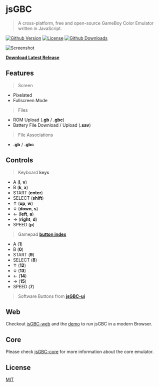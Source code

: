 # jsGBC

> A cross-platform, free and open-source GameBoy Color Emulator written in JavaScript.

[![Github Version][gh-image]][gh-url]
[![License][license-image]][license-url]
[![Github Downloads][downloads-image]][downloads-url]

![Screenshot](docs/screenshot.png)

**[Download Latest Release][downloads-url]**

## Features

> Screen

- Pixelated
- Fullscreen Mode

> Files

- ROM Upload (**.gb** / **.gbc**)
- Battery File Download / Upload (**.sav**)
<!--- States Download / Upload (**.s0**) TODO: -->

> File Associations

- **.gb** / **.gbc**

## Controls

> Keyboard **keys**

- A (**l**, **v**)
- B (**k**, **x**)
- START (**enter**)
- SELECT (**shift**)
- ↑ (**up**, **w**)
- ↓ (**down**, **s**)
- ← (**left**, **a**)
- → (**right**, **d**)
- SPEED (**p**)

> Gamepad [**button index**](https://www.w3.org/TR/gamepad/#remapping)

- A (**1**)
- B (**0**)
- START (**9**)
- SELECT (**8**)
- ↑ (**12**)
- ↓ (**13**)
- ← (**14**)
- → (**15**)
- SPEED (**7**)

> Software Buttons from **[jsGBC-ui](https://github.com/ardean/jsGBC-ui/)**

## Web

Checkout [jsGBC-web](https://github.com/ardean/jsGBC-web/) and the [demo](https://ardean.github.io/jsGBC-web/) to run jsGBC in a modern Browser.

## Core

Please check [jsGBC-core](https://github.com/ardean/jsGBC-core) for more information about the core emulator.

## License

[MIT](LICENSE.md)

[gh-image]: https://img.shields.io/github/release/ardean/jsGBC.svg
[gh-url]: https://github.com/ardean/jsGBC
[downloads-image]: https://img.shields.io/github/downloads/ardean/jsGBC/total.svg
[downloads-url]: https://github.com/ardean/jsGBC/releases
[license-image]: https://img.shields.io/github/license/ardean/jsGBC.svg
[license-url]: LICENSE.md
